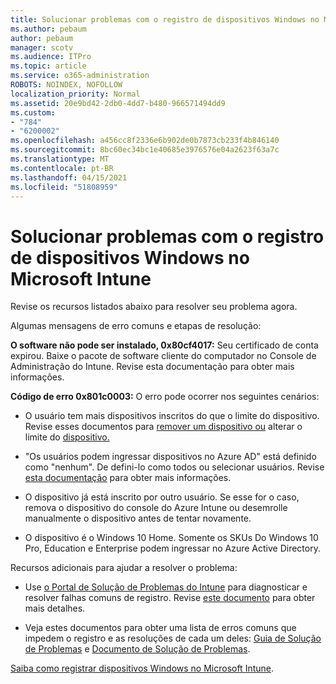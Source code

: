 ```yaml
---
title: Solucionar problemas com o registro de dispositivos Windows no Microsoft Intune
ms.author: pebaum
author: pebaum
manager: scotv
ms.audience: ITPro
ms.topic: article
ms.service: o365-administration
ROBOTS: NOINDEX, NOFOLLOW
localization_priority: Normal
ms.assetid: 20e9bd42-2db0-4dd7-b480-966571494dd9
ms.custom:
- "784"
- "6200002"
ms.openlocfilehash: a456cc8f2336e6b902de0b7873cb233f4b846140
ms.sourcegitcommit: 8bc60ec34bc1e40685e3976576e04a2623f63a7c
ms.translationtype: MT
ms.contentlocale: pt-BR
ms.lasthandoff: 04/15/2021
ms.locfileid: "51808959"
---
```

# <a name="troubleshoot-issues-with-enrolling-windows-devices-in-microsoft-intune"></a>Solucionar problemas com o registro de dispositivos Windows no Microsoft Intune

Revise os recursos listados abaixo para resolver seu problema agora.
  
Algumas mensagens de erro comuns e etapas de resolução:
  
 **O software não pode ser instalado, 0x80cf4017:** Seu certificado de conta expirou. Baixe o pacote de software cliente do computador no Console de Administração do Intune. Revise esta documentação para obter mais informações.
  
 **Código de erro 0x801c0003:** O erro pode ocorrer nos seguintes cenários:
  
-  O usuário tem mais dispositivos inscritos do que o limite do dispositivo. Revise esses documentos para [remover um dispositivo ou](https://docs.microsoft.com/intune/devices-wipe) alterar o limite do [dispositivo.](https://docs.microsoft.com/intune/enrollment-restrictions-set#set-device-limit-restrictions)

-  "Os usuários podem ingressar dispositivos no Azure AD" está definido como "nenhum". De defini-lo como todos ou selecionar usuários. Revise [esta documentação](https://docs.microsoft.com/azure/active-directory/device-management-azure-portal#configure-device-settings) para obter mais informações.

-  O dispositivo já está inscrito por outro usuário. Se esse for o caso, remova o dispositivo do console do Azure Intune ou desemrolle manualmente o dispositivo antes de tentar novamente.

-  O dispositivo é o Windows 10 Home. Somente os SKUs Do Windows 10 Pro, Education e Enterprise podem ingressar no Azure Active Directory.

Recursos adicionais para ajudar a resolver o problema:
  
-  Use [o Portal de Solução de Problemas do Intune](https://devicemanagement.microsoft.com/#blade/Microsoft_Intune_DeviceSettings/TroubleshootBlade) para diagnosticar e resolver falhas comuns de registro. Revise [este documento](https://docs.microsoft.com/intune/help-desk-operators) para obter mais detalhes.

-  Veja estes documentos para obter uma lista de erros comuns que impedem o registro e as resoluções de cada um deles: [Guia de Solução de Problemas](https://support.microsoft.com/help/4089533/troubleshooting-windows-device-enrollment-problems-in-microsoft-intune) e [Documento de Solução de Problemas](https://docs.microsoft.com/troubleshoot/mem/intune/troubleshoot-device-enrollment-in-intune).

[Saiba como registrar dispositivos Windows no Microsoft Intune](https://docs.microsoft.com/intune/windows-enroll).
